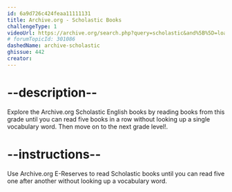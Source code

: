 ```yaml
---
id: 6a9d726c424feaa11111131
title: Archive.org - Scholastic Books
challengeType: 1
videoUrl: https://archive.org/search.php?query=scholastic&and%5B%5D=loans__status__status:%22AVAILABLE%22
# forumTopicId: 301086
dashedName: archive-scholastic
ghissue: 442
creator: 
---
```


# --description--

Explore the Archive.org Scholastic English books by reading books from this grade until you can read five books in a row without looking up a single vocabulary word. Then move on to the next grade level!.

# --instructions--

Use Archive.org E-Reserves to read Scholastic books until you can read five one after another without looking up a vocabulary word. 